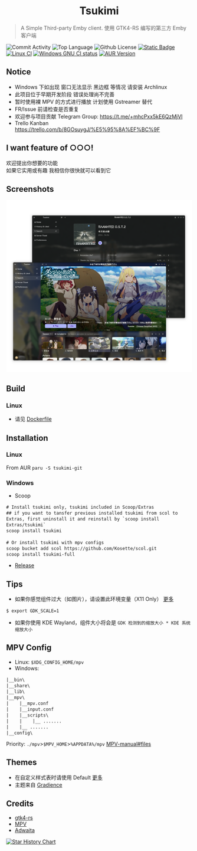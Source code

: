 <h1 align="center">Tsukimi</h1>

> A Simple Third-party Emby client.
> 使用 GTK4-RS 编写的第三方 Emby 客户端

![Commit Activity](https://img.shields.io/github/commit-activity/m/tsukinaha/Tsukimi/main) ![Top Language](https://img.shields.io/github/languages/top/tsukinaha/Tsukimi) ![Github License](https://img.shields.io/github/license/tsukinaha/Tsukimi) [![Static Badge](https://img.shields.io/badge/Telegram-Group-blue)](https://t.me/+mhcPxx5kE6QzMjVl) [![Linux CI](https://github.com/tsukinaha/tsukimi/actions/workflows/build_linux.yml/badge.svg)](https://github.com/tsukinaha/tsukimi/actions/workflows/build_linux.yml) [![Windows GNU CI status](https://github.com/tsukinaha/tsukimi/actions/workflows/build_release.yml/badge.svg)](https://github.com/tsukinaha/tsukimi/actions/workflows/build_release.yml) [![AUR Version](https://img.shields.io/aur/version/tsukimi-git)](https://aur.archlinux.org/packages/tsukimi-git)

## Notice

- Windows 下如出现 窗口无法显示 黑边框 等情况
  请安装 Archlinux
- 此项目位于早期开发阶段 错误处理尚不完善
- 暂时使用裸 MPV 的方式进行播放 计划使用 Gstreamer 替代
- FR/Issue 前请检查是否重复
- 欢迎参与项目贡献 Telegram Group: https://t.me/+mhcPxx5kE6QzMjVl
- Trello Kanban https://trello.com/b/8GOsuygJ/%E5%95%8A%EF%BC%9F

## I want feature of ○○○!

欢迎提出你想要的功能  
如果它实用或有趣 我相信你很快就可以看到它

## Screenshots

<div align="center">
 <img src="./docs/tsukimi.png"/>
</div>

## Build

### Linux

- 请见 [Dockerfile](https://github.com/tsukinaha/tsukimi/blob/main/Dockerfile)

## Installation

### Linux

From AUR
`paru -S tsukimi-git`

### Windows

- Scoop

```
# Install tsukimi only, tsukimi included in Scoop/Extras
## if you want to tansfer previous installed tsukimi from scol to Extras, first uninstall it and reinstall by `scoop install Extras/tsukimi`
scoop install tsukimi

# Or install tsukimi with mpv configs
scoop bucket add scol https://github.com/Kosette/scol.git
scoop install tsukimi-full
```

- [Release](https://github.com/tsukinaha/tsukimi/releases/latest)

## Tips

- 如果你感觉组件过大（如图片），请设置此环境变量（X11 Only） [更多](<https://wiki.archlinuxcn.org/wiki/HiDPI#GDK_3_(GTK+_3)>)

```
$ export GDK_SCALE=1
```

- 如果你使用 KDE Wayland，组件大小将会是 `GDK 检测到的缩放大小 * KDE 系统缩放大小`

## MPV Config

- Linux: `$XDG_CONFIG_HOME/mpv`
- Windows:

```
|__bin\
|__share\
|__lib\
|__mpv\
|    |__mpv.conf
|    |__input.conf
|    |__scripts\
|    |    |__ .......
|    |__ .......
|__config\
```

Priority:
`./mpv`>`$MPV_HOME`>`%APPDATA%/mpv`
[MPV-manual#files](https://mpv.io/manual/master/#files)

## Themes

- 在自定义样式表时请使用 Default [更多](https://wiki.archlinux.org/title/GTK#Configuration)
- 主题来自 [Gradience](https://github.com/GradienceTeam/Gradience)

## Credits

- [gtk4-rs](https://github.com/gtk-rs/gtk4-rs)
- [MPV](https://github.com/mpv-player/mpv)
- [Adwaita](https://gitlab.gnome.org/GNOME/libadwaita/)

[![Star History Chart](https://api.star-history.com/svg?repos=tsukinaha/tsukimi&type=Timeline)](https://star-history.com/#tsukinaha/tsukimi&Timeline)
